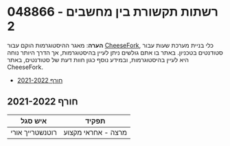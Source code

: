 # 048866 - רשתות תקשורת בין מחשבים 2

**הערה**: מאגר ההיסטוגרמות הוקם עבור [CheeseFork](https://cheesefork.cf/), כלי בניית מערכת שעות עבור סטודנטים בטכניון. באתר בו אתם גולשים ניתן לעיין בהיסטוגרמות, אך הדרך היותר נוחה היא לעיין בהיסטוגרמות, ובמידע נוסף כגון חוות דעת של סטודנטים, באתר CheeseFork.

* [חורף 2021-2022](#202101)

<h2 id="202101">חורף 2021-2022</h2>

| איש סגל | תפקיד |
| ---- | ---- |
| רוטנשטרייך אורי | מרצה - אחראי מקצוע |

